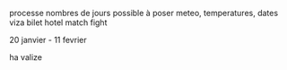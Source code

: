 processe
    nombres de jours possible à poser 
        meteo, temperatures, dates
        viza
            bilet
            hotel
            match
            fight

20 janvier - 11 fevrier

ha valize